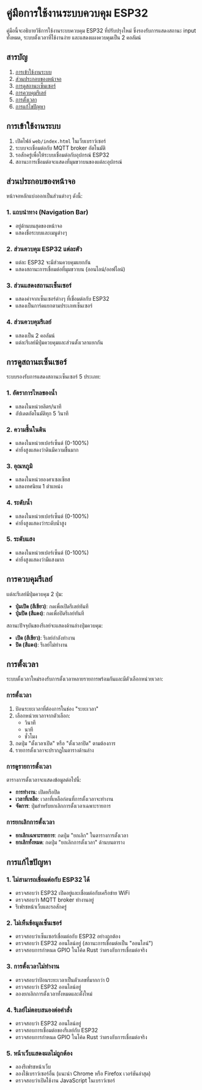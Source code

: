 # คู่มือการใช้งานระบบควบคุม ESP32

คู่มือนี้จะอธิบายวิธีการใช้งานระบบควบคุม ESP32 ที่ปรับปรุงใหม่ ซึ่งรองรับการแสดงสถานะ input ทั้งหมด, ระบบตั้งเวลาที่ใช้งานง่าย และแสดงแผงควบคุมเป็น 2 คอลัมน์

## สารบัญ
1. [การเข้าใช้งานระบบ](#การเข้าใช้งานระบบ)
2. [ส่วนประกอบของหน้าจอ](#ส่วนประกอบของหน้าจอ)
3. [การดูสถานะเซ็นเซอร์](#การดูสถานะเซ็นเซอร์)
4. [การควบคุมรีเลย์](#การควบคุมรีเลย์)
5. [การตั้งเวลา](#การตั้งเวลา)
6. [การแก้ไขปัญหา](#การแก้ไขปัญหา)

## การเข้าใช้งานระบบ

1. เปิดไฟล์ `web/index.html` ในเว็บเบราว์เซอร์
2. ระบบจะเชื่อมต่อกับ MQTT broker อัตโนมัติ
3. รอสักครู่เพื่อให้ระบบเชื่อมต่อกับอุปกรณ์ ESP32
4. สถานะการเชื่อมต่อจะแสดงที่มุมขวาบนของแต่ละอุปกรณ์

## ส่วนประกอบของหน้าจอ

หน้าจอหลักแบ่งออกเป็นส่วนต่างๆ ดังนี้:

### 1. แถบนำทาง (Navigation Bar)
- อยู่ด้านบนสุดของหน้าจอ
- แสดงชื่อระบบและเมนูต่างๆ

### 2. ส่วนควบคุม ESP32 แต่ละตัว
- แต่ละ ESP32 จะมีส่วนควบคุมแยกกัน
- แสดงสถานะการเชื่อมต่อที่มุมขวาบน (ออนไลน์/ออฟไลน์)

### 3. ส่วนแสดงสถานะเซ็นเซอร์
- แสดงค่าจากเซ็นเซอร์ต่างๆ ที่เชื่อมต่อกับ ESP32
- แสดงเป็นการ์ดแยกตามประเภทเซ็นเซอร์

### 4. ส่วนควบคุมรีเลย์
- แสดงเป็น 2 คอลัมน์
- แต่ละรีเลย์มีปุ่มควบคุมและส่วนตั้งเวลาแยกกัน

## การดูสถานะเซ็นเซอร์

ระบบรองรับการแสดงสถานะเซ็นเซอร์ 5 ประเภท:

### 1. อัตราการไหลของน้ำ
- แสดงในหน่วยลิตร/นาที
- อัปเดตอัตโนมัติทุก 5 วินาที

### 2. ความชื้นในดิน
- แสดงในหน่วยเปอร์เซ็นต์ (0-100%)
- ค่ายิ่งสูงแสดงว่าดินมีความชื้นมาก

### 3. อุณหภูมิ
- แสดงในหน่วยองศาเซลเซียส
- แสดงทศนิยม 1 ตำแหน่ง

### 4. ระดับน้ำ
- แสดงในหน่วยเปอร์เซ็นต์ (0-100%)
- ค่ายิ่งสูงแสดงว่าระดับน้ำสูง

### 5. ระดับแสง
- แสดงในหน่วยเปอร์เซ็นต์ (0-100%)
- ค่ายิ่งสูงแสดงว่ามีแสงมาก

## การควบคุมรีเลย์

แต่ละรีเลย์มีปุ่มควบคุม 2 ปุ่ม:

- **ปุ่มเปิด (สีเขียว)**: กดเพื่อเปิดรีเลย์ทันที
- **ปุ่มปิด (สีแดง)**: กดเพื่อปิดรีเลย์ทันที

สถานะปัจจุบันของรีเลย์จะแสดงด้านล่างปุ่มควบคุม:
- **เปิด (สีเขียว)**: รีเลย์กำลังทำงาน
- **ปิด (สีแดง)**: รีเลย์ไม่ทำงาน

## การตั้งเวลา

ระบบตั้งเวลาใหม่รองรับการตั้งเวลาหลายรายการพร้อมกันและมีตัวเลือกหน่วยเวลา:

### การตั้งเวลา
1. ป้อนระยะเวลาที่ต้องการในช่อง "ระยะเวลา"
2. เลือกหน่วยเวลาจากตัวเลือก:
   - วินาที
   - นาที
   - ชั่วโมง
3. กดปุ่ม "ตั้งเวลาเปิด" หรือ "ตั้งเวลาปิด" ตามต้องการ
4. รายการตั้งเวลาจะปรากฏในตารางด้านล่าง

### การดูรายการตั้งเวลา
ตารางการตั้งเวลาจะแสดงข้อมูลต่อไปนี้:
- **การทำงาน**: เปิดหรือปิด
- **เวลาที่เหลือ**: เวลาที่เหลือก่อนที่การตั้งเวลาจะทำงาน
- **จัดการ**: ปุ่มสำหรับยกเลิกการตั้งเวลาเฉพาะรายการ

### การยกเลิกการตั้งเวลา
- **ยกเลิกเฉพาะรายการ**: กดปุ่ม "ยกเลิก" ในตารางการตั้งเวลา
- **ยกเลิกทั้งหมด**: กดปุ่ม "ยกเลิกการตั้งเวลา" ด้านบนตาราง

## การแก้ไขปัญหา

### 1. ไม่สามารถเชื่อมต่อกับ ESP32 ได้
- ตรวจสอบว่า ESP32 เปิดอยู่และเชื่อมต่อกับเครือข่าย WiFi
- ตรวจสอบว่า MQTT broker ทำงานอยู่
- รีเฟรชหน้าเว็บและรอสักครู่

### 2. ไม่เห็นข้อมูลเซ็นเซอร์
- ตรวจสอบว่าเซ็นเซอร์เชื่อมต่อกับ ESP32 อย่างถูกต้อง
- ตรวจสอบว่า ESP32 ออนไลน์อยู่ (สถานะการเชื่อมต่อเป็น "ออนไลน์")
- ตรวจสอบการกำหนด GPIO ในโค้ด Rust ว่าตรงกับการเชื่อมต่อจริง

### 3. การตั้งเวลาไม่ทำงาน
- ตรวจสอบว่าป้อนระยะเวลาเป็นตัวเลขที่มากกว่า 0
- ตรวจสอบว่า ESP32 ออนไลน์อยู่
- ลองยกเลิกการตั้งเวลาทั้งหมดและตั้งใหม่

### 4. รีเลย์ไม่ตอบสนองต่อคำสั่ง
- ตรวจสอบว่า ESP32 ออนไลน์อยู่
- ตรวจสอบการเชื่อมต่อของรีเลย์กับ ESP32
- ตรวจสอบการกำหนด GPIO ในโค้ด Rust ว่าตรงกับการเชื่อมต่อจริง

### 5. หน้าเว็บแสดงผลไม่ถูกต้อง
- ลองรีเฟรชหน้าเว็บ
- ลองใช้เบราว์เซอร์อื่น (แนะนำ Chrome หรือ Firefox เวอร์ชันล่าสุด)
- ตรวจสอบว่าเปิดใช้งาน JavaScript ในเบราว์เซอร์

